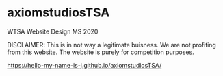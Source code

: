 # axiomstudiosTSA
WTSA Website Design MS 2020

DISCLAIMER: This is in not way a legitimate buisness. We are not profiting from this website. The website is purely for competition purposes. 

https://hello-my-name-is-j.github.io/axiomstudiosTSA/
